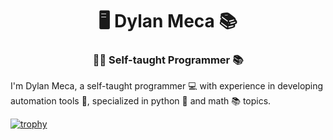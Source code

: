 <h1 align="center">🖥️ Dylan Meca 📚</h1>
<h3 align="center">👨‍💻 Self-taught Programmer 📚</h3>

I'm Dylan Meca, a self-taught programmer 💻 with experience in developing automation tools 🤖, specialized in python 🐍 and math 📚 topics.

[![trophy](https://github-profile-trophy.vercel.app/?username=dylanmeca)](https://github.com/ryo-ma/github-profile-trophy)
